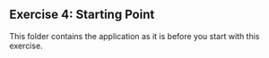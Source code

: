 ## Exercise 4: Starting Point ##

This folder contains the application as it is before you start with this exercise.